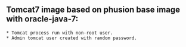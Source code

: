 ## Tomcat7 image based on phusion base image with oracle-java-7:
	* Tomcat process run with non-root user.
	* Admin tomcat user created with random password.